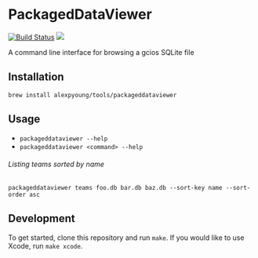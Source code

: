 # PackagedDataViewer

[![Build Status](https://travis-ci.org/alexpyoung/PackagedDataViewer.svg?branch=master)](https://travis-ci.org/alexpyoung/PackagedDataViewer) ![](https://img.shields.io/badge/swift-4.0-orange.svg)

A command line interface for browsing a gcios SQLite file

## Installation
```
brew install alexpyoung/tools/packageddataviewer
```

## Usage
- `packageddataviewer --help`
- `packageddataviewer <command> --help`

###### Listing teams sorted by name
```
packageddataviewer teams foo.db bar.db baz.db --sort-key name --sort-order asc
```

## Development
To get started, clone this repository and run `make`. If you would like to use Xcode, run `make xcode`.
